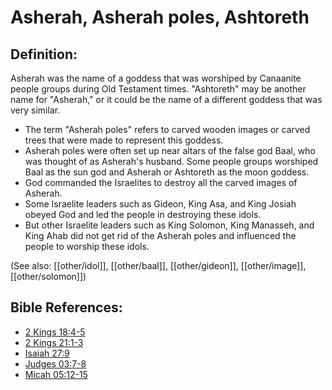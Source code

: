 # Asherah, Asherah poles, Ashtoreth #

## Definition: ##

Asherah was the name of a goddess that was worshiped by Canaanite people groups during Old Testament times. "Ashtoreth" may be another name for "Asherah," or it could be the name of a different goddess that was very similar.

* The term "Asherah poles" refers to carved wooden images or carved trees that were made to represent this goddess.
* Asherah poles were often set up near altars of the false god Baal, who was thought of as Asherah's husband. Some people groups worshiped Baal as the sun god and Asherah or Ashtoreth as the moon goddess.
* God commanded the Israelites to destroy all the carved images of Asherah.
* Some Israelite leaders such as Gideon, King Asa, and King Josiah obeyed God and led the people in destroying these idols.
* But other Israelite leaders such as King Solomon, King Manasseh, and King Ahab did not get rid of the Asherah poles and influenced the people to worship these idols.

(See also: [[other/idol]], [[other/baal]], [[other/gideon]], [[other/image]], [[other/solomon]])

## Bible References: ##

* [2 Kings 18:4-5](en/tn/2ki/help/18/04)
* [2 Kings 21:1-3](en/tn/2ki/help/21/01)
* [Isaiah 27:9](en/tn/isa/help/27/09)
* [Judges 03:7-8](en/tn/jdg/help/03/07)
* [Micah 05:12-15](en/tn/mic/help/05/12)